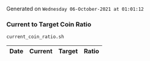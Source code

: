 Generated on `Wednesday 06-October-2021 at 01:01:12`

### Current to Target Coin Ratio
`current_coin_ratio.sh`

Date|Current|Target|Ratio
---|---|---|---
